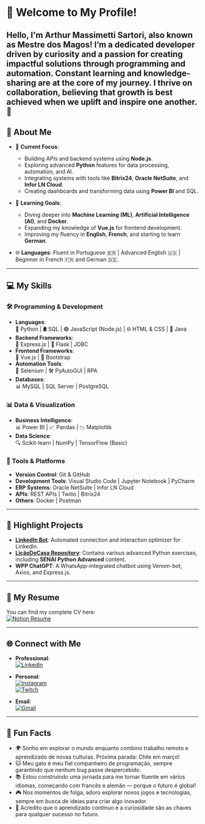 # 👋 Welcome to My Profile!

Hello, I'm Arthur Massimetti Sartori, also known as Mestre dos Magos!
I’m a dedicated developer driven by curiosity and a passion for creating impactful solutions through programming and automation. Constant learning and knowledge-sharing are at the core of my journey. I thrive on collaboration, believing that growth is best achieved when we uplift and inspire one another. 🚀
---

## 🌟 About Me

- 🎯 **Current Focus**:  
  - Building APIs and backend systems using **Node.js**.  
  - Exploring advanced **Python** features for data processing, automation, and AI.  
  - Integrating systems with tools like **Bitrix24**, **Oracle NetSuite**, and **Infor LN Cloud**.  
  - Creating dashboards and transforming data using **Power BI** and SQL.

- 📘 **Learning Goals**:  
  - Diving deeper into **Machine Learning (ML)**, **Artificial Intelligence (AI)**, and **Docker**.  
  - Expanding my knowledge of **Vue.js** for frontend development.  
  - Improving my fluency in **English**, **French**, and starting to learn **German**.

- 🌐 **Languages**: Fluent in Portuguese 🇧🇷 | Advanced English 🇺🇸 | Beginner in French 🇫🇷 and German 🇩🇪.

---

## 💻 My Skills

### 🛠️ Programming & Development
- **Languages**:  
  🐍 Python | 🛢️ SQL | 🟢 JavaScript (Node.js) | 🌐 HTML & CSS | 💎 Java  
- **Backend Frameworks**:  
  🚀 Express.js | 🌟 Flask | JDBC  
- **Frontend Frameworks**:  
  🔷 Vue.js | 🎨 Bootstrap  
- **Automation Tools**:  
  🤖 Selenium | 🛠️ PyAutoGUI | RPA  
- **Databases**:  
  📊 MySQL | SQL Server | PostgreSQL  

### 📊 Data & Visualization
- **Business Intelligence**:  
  📊 Power BI | 📈 Pandas | 📉 Matplotlib  
- **Data Science**:  
  🔍 Scikit-learn | NumPy | TensorFlow (Basic)  

### 🔧 Tools & Platforms
- **Version Control**: Git & GitHub  
- **Development Tools**: Visual Studio Code | Jupyter Notebook | PyCharm  
- **ERP Systems**: Oracle NetSuite | Infor LN Cloud  
- **APIs**: REST APIs | Twilio | Bitrix24  
- **Others**: Docker | Postman  

---

## 📂 Highlight Projects

- **[LinkedIn Bot](https://github.com/arthurmassimetti/BOTLINKEDIN)**: Automated connection and interaction optimizer for LinkedIn.  
- **[LiçãoDeCasa Repository](https://github.com/arthurmassimetti/LiçãoDeCasa)**: Contains various advanced Python exercises, including **SENAI Python Advanced** content.  
- **WPP ChatGPT**: A WhatsApp-integrated chatbot using Venom-bot, Axios, and Express.js.

---

## 📜 My Resume

You can find my complete CV here:  
[![Notion Resume](https://img.shields.io/badge/Resume-Notion-2b4?style=for-the-badge&logo=notion&logoColor=white)](https://brief-mitten-2b4.notion.site/CV-Arthur-Massimetti-Sartori-1e738184bb45437faac56bc9eea41baa?pvs=74)

---

## 🌐 Connect with Me

- **Professional**:  
  [![LinkedIn](https://img.shields.io/badge/LinkedIn-0077B5?style=for-the-badge&logo=linkedin&logoColor=white)](https://www.linkedin.com/in/arthurmassimetti/)  
- **Personal**:  
  [![Instagram](https://img.shields.io/badge/Instagram-E4405F?style=for-the-badge&logo=instagram&logoColor=white)](https://www.instagram.com/arthurmassimetti/)  
  [![Twitch](https://img.shields.io/badge/Twitch-9146FF?style=for-the-badge&logo=twitch&logoColor=white)](https://www.twitch.tv/arthurmassimetti)  

- **Email**:  
  [![Gmail](https://img.shields.io/badge/Gmail-D14836?style=for-the-badge&logo=gmail&logoColor=white)](mailto:arthursartori27@gmail.com)

---

## 🎯 Fun Facts

- 🌍 Sonho em explorar o mundo enquanto combino trabalho remoto e aprendizado de novas culturas. Próxima parada: Chile em março!  
- 🐱 Meu gato é meu fiel companheiro de programação, sempre garantindo que nenhum bug passe despercebido.  
- 📚 Estou construindo uma jornada para me tornar fluente em vários idiomas, começando com francês e alemão — porque o futuro é global!  
- 🎮 Nos momentos de folga, adoro explorar novos jogos e tecnologias, sempre em busca de ideias para criar algo inovador.  
- 🚀 Acredito que o aprendizado contínuo e a curiosidade são as chaves para qualquer sucesso no futuro.  

